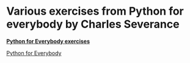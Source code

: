 # Various exercises from Python for everybody by Charles Severance
[**Python for Everybody exercises**](https://books.trinket.io/pfe)

[Python for Everybody](https://www.py4e.com/)
